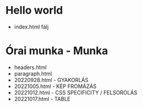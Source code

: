 # Hello world
- index.html fálj

# Órai munka - Munka
- headers.html
- paragraph.html
- 20220928.html - GYAKORLÁS 
- 20221005.html - KÉP FROMÁZÁS
- 20221012.html - CSS SPECIFICITY / FELSOROLÁS
- 20221017.html - TABLE
